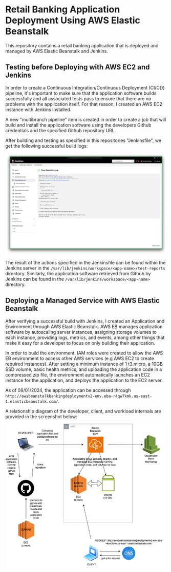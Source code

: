 # Retail Banking Application Deployment Using AWS Elastic Beanstalk

This repository contains a retail banking application that is deployed and managed by AWS Elastic Beanstalk and Jenkins.

## Testing before Deploying with AWS EC2 and Jenkins

In order to create a Continuous Integration/Continuous Deployment (CI/CD) pipeline, it's important to make sure that the application software builds successfully and all associated tests pass to ensure that there are no problems with the application itself. For that reason, I created an AWS EC2 instance with Jenkins installed.

A new "multibranch pipeline" item is created in order to create a job that will build and install the application software using the developers Github credentials and the specified Github repository URL.

After building and testing as specified in this repositories "Jenkinsfile", we get the following successful build logs:

![Jenkins Results](/screenshots/jenkins_result.png)

The result of the actions specified in the Jenkinsfile can be found within the Jenkins server in the `/var/lib/jenkins/workspace/<app-name>/test-reports` directory. Similarly, the application software retrieved from Github by Jenkins can be found in the `/var/lib/jenkins/workspace/<app-name>` directory.

## Deploying a Managed Service with AWS Elastic Beanstalk

After verifying a successful build with Jenkins, I created an Application and Environment through AWS Elastic Beanstalk. AWS EB manages application software by autoscaling server instances, assigning storage volumes to each instance, providing logs, metrics, and events, among other things that make it easy for a developer to focus on only building their application.

In order to build the environment, IAM roles were created to allow the AWS EB environment to access other AWS services (e.g AWS EC2 to create required instances). After setting a minimum instance of 1 t3.micro, a 10GB SSD volume, basic health metrics, and uploading the application code in a compressed zip file, the environment automatically launches an EC2 instance for the application, and deploys the application to the EC2 server.

As of 08/01/2024, the application can be accessed through `http://awsbeanstalkbankingdeploymentv2-env.eba-r4qw7kmk.us-east-1.elasticbeanstalk.com/`.

A relationship diagram of the developer, client, and workload internals are provided in the screenshot below:

![Workload 1 Diagram](/screenshots/workload1diagram.png)

